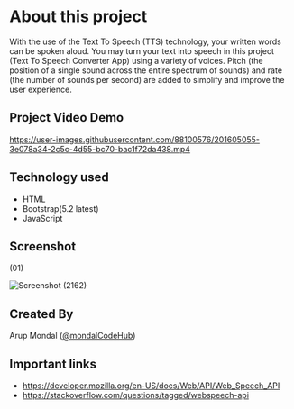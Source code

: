 # About this project

With the use of the Text To Speech (TTS) technology, your written words can be spoken aloud. You may turn your text into speech in this project (Text To Speech Converter App) using a variety of voices.
Pitch (the position of a single sound across the entire spectrum of sounds) and rate (the number of sounds per second) are added to simplify and improve the user experience.
## Project Video Demo



https://user-images.githubusercontent.com/88100576/201605055-3e078a34-2c5c-4d55-bc70-bac1f72da438.mp4





## Technology used
- HTML
- Bootstrap(5.2 latest)
- JavaScript

## Screenshot
(01)

![Screenshot (2162)](https://user-images.githubusercontent.com/88100576/201603541-4c73dafd-981d-4d6b-acb0-112bdd9546af.png)



## Created By
Arup Mondal ([@mondalCodeHub](https://www.github.com/mondalCodeHub))



## Important links
- https://developer.mozilla.org/en-US/docs/Web/API/Web_Speech_API
- https://stackoverflow.com/questions/tagged/webspeech-api
